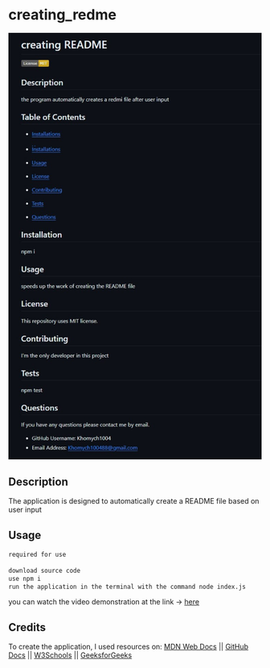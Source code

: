 # creating_redme

![application screenshot](created_readme/img.jpg)

## Description
The application is designed to automatically create a README file based on user input

## Usage
```
required for use

download source code
use npm i
run the application in the terminal with the command node index.js

```
you can watch the video demonstration at the link -> [here](created_readme/avi.mp4)

## Credits

To create the application, I used resources on:
[MDN Web Docs](https://developer.mozilla.org)
||
[GitHub Docs](https://docs.github.com)
||
[W3Schools](https://www.w3schools.com/)
||
[GeeksforGeeks](https://www.geeksforgeeks.org/)
